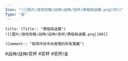 ```yaml
---
Icon: "![[图片/游戏攻略/战神/战神/奖杯/黑暗與迷霧.png|30]]"
Type: "金"
---
```

```ad-common-gold-trophy
title: (Title:: "黑暗與迷霧")
![[图片/游戏攻略/战神/战神/奖杯/黑暗與迷霧.png|100]]

(Comment:: "取得作坊中央房間的所有寶藏")
```

#战神/战神/奖杯 #奖杯 #奖杯/金
